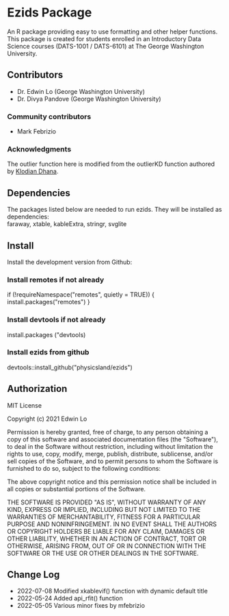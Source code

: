 # Ezids Package 

An R package providing easy to use formatting and other helper functions. 
This package is created for students enrolled in an Introductory Data Science 
courses (DATS-1001 / DATS-6101) at The George Washington University.

## Contributors

+ Dr. Edwin Lo (George Washington University)
+ Dr. Divya Pandove (George Washington University) 

### Community contributors

+ Mark Febrizio

### Acknowledgments

The outlier function here is modified from the outlierKD function authored by
[Klodian Dhana](https://www.r-bloggers.com/identify-describe-plot-and-remove-the-outliers-from-the-dataset/).


## Dependencies 

The packages listed below are needed to run ezids. They will be installed as dependencies:  
faraway, xtable, kableExtra, stringr, svglite  


## Install

Install the development version from Github:


### Install remotes if not already
if (!requireNamespace("remotes", quietly = TRUE)) {
  install.packages("remotes")
}

### Install devtools if not already 
install.packages ("devtools)


### Install ezids from github
devtools::install_github("physicsland/ezids")

## Authorization

MIT License

Copyright (c) 2021 Edwin Lo

Permission is hereby granted, free of charge, to any person obtaining a copy
of this software and associated documentation files (the "Software"), to deal
in the Software without restriction, including without limitation the rights
to use, copy, modify, merge, publish, distribute, sublicense, and/or sell
copies of the Software, and to permit persons to whom the Software is
furnished to do so, subject to the following conditions:

The above copyright notice and this permission notice shall be included in all
copies or substantial portions of the Software.

THE SOFTWARE IS PROVIDED "AS IS", WITHOUT WARRANTY OF ANY KIND, EXPRESS OR
IMPLIED, INCLUDING BUT NOT LIMITED TO THE WARRANTIES OF MERCHANTABILITY,
FITNESS FOR A PARTICULAR PURPOSE AND NONINFRINGEMENT. IN NO EVENT SHALL THE
AUTHORS OR COPYRIGHT HOLDERS BE LIABLE FOR ANY CLAIM, DAMAGES OR OTHER
LIABILITY, WHETHER IN AN ACTION OF CONTRACT, TORT OR OTHERWISE, ARISING FROM,
OUT OF OR IN CONNECTION WITH THE SOFTWARE OR THE USE OR OTHER DEALINGS IN THE
SOFTWARE.


## Change Log

+ 2022-07-08 Modified xkablevif() function with dynamic default title
+ 2022-05-24 Added api_rfit() function
+ 2022-05-05 Various minor fixes by mfebrizio






